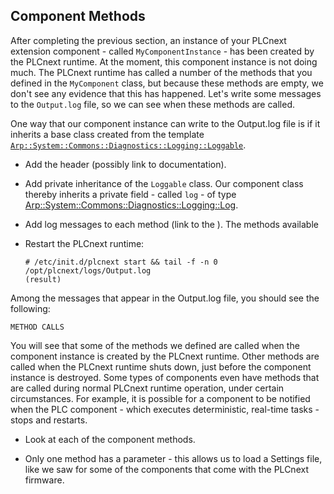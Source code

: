 ## Component Methods

After completing the previous section, an instance of your PLCnext extension component - called `MyComponentInstance` - has been created by the PLCnext runtime. At the moment, this component instance is not doing much. The PLCnext runtime has called a number of the methods that you defined in the `MyComponent` class, but because these methods are empty, we don't see any evidence that this has happened. Let's write some messages to the `Output.log` file, so we can see when these methods are called.

One way that our component instance can write to the Output.log file is if it inherits a base class created from the template [`Arp::System::Commons::Diagnostics::Logging::Loggable`][loggable-doc].

- Add the header (possibly link to documentation).
- Add private inheritance of the `Loggable` class. Our component class thereby inherits a private field - called `log` - of type [Arp::System::Commons::Diagnostics::Logging::Log][log-doc].
- Add log messages to each method (link to the  ). The methods available 

- Restart the PLCnext runtime:

   ```text
   # /etc/init.d/plcnext start && tail -f -n 0 /opt/plcnext/logs/Output.log
   (result)
   ```

Among the messages that appear in the Output.log file, you should see the following:

```text
METHOD CALLS
```

You will see that some of the methods we defined are called when the component instance is created by the PLCnext runtime. Other methods are called when the PLCnext runtime shuts down, just before the component instance is destroyed. Some types of components even have methods that are called during normal PLCnext runtime operation, under certain circumstances. For example, it is possible for a component to be notified when the PLC component - which executes deterministic, real-time tasks - stops and restarts.

- Look at each of the component methods.

- Only one method has a parameter - this allows us to load a Settings file, like we saw for some of the components that come with the PLCnext firmware.

[loggable-doc]: https://api.plcnext.help/api_docs_2021-0-LTS/classArp_1_1System_1_1Commons_1_1Diagnostics_1_1Logging_1_1Loggable_3_01Derived_00_01true_01_4.html

[log-doc]: https://api.plcnext.help/api_docs_2021-0-LTS/classArp_1_1System_1_1Commons_1_1Diagnostics_1_1Logging_1_1Log.html
